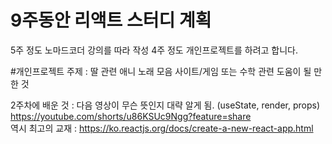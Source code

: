 # 9주동안 리액트 스터디 계획
5주 정도 노마드코더 강의를 따라 작성
4주 정도 개인프로젝트를 하려고 합니다.

#개인프로젝트 주제 : 딸 관련 애니 노래 모음 사이트/게임 또는 수학 관련 도움이 될 만한 것 

2주차에 배운 것 : 다음 영상이 무슨 뜻인지 대략 알게 됨. (useState, render, props) <br> https://youtube.com/shorts/u86KSUc9Ngg?feature=share
<br>역시 최고의 교재 : https://ko.reactjs.org/docs/create-a-new-react-app.html
